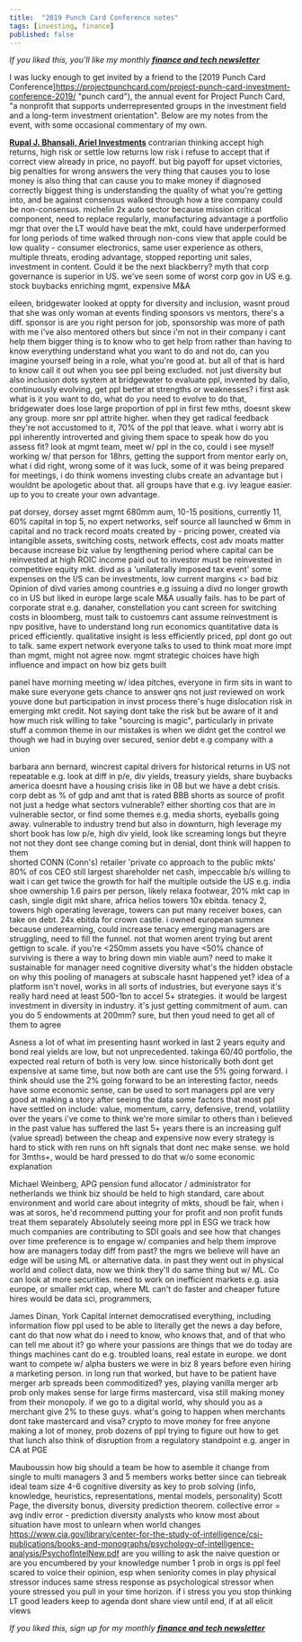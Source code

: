 ```yaml
---
title:  "2019 Punch Card Conference notes"  
tags: [investing, finance]
published: false
---
```


*If you liked this, you'll like my monthly* ***[finance and tech newsletter](https://avoidboringpeople.substack.com/ "ABP")***

I was lucky enough to get invited by a friend to the [2019 Punch Card Conference]https://projectpunchcard.com/project-punch-card-investment-conference-2019/ "punch card"), the annual event for Project Punch Card, "a nonprofit that supports underrepresented groups in the investment field and a long-term investment orientation". Below are my notes from the event, with some occasional commentary of my own.

**[Rupal J. Bhansali, Ariel Investments](https://www.arielinvestments.com/content/view/2232/2038/ "Rupal")**
contrarian thinking
accept high returns, high risk or settle low returns low risk
i refuse to accept that
if correct view already in price, no payoff. but big payoff for upset victories, big penalties for wrong answers
the very thing that causes you to lose money is also thing that can cause you to make money if diagnosed correctly
biggest thing is understanding the quality of what you're getting into, and be against consensus
walked through how a tire company could be non-consensus. michelin 2x auto sector because mission critical component, need to replace regularly, manufacturing advantage
a portfolio mgr that over the LT would have beat the mkt, could have underperformed for long periods of time
walked through non-cons view that apple could be low quality - consumer electronics, same user experience as others, multiple threats, eroding advantage, stopped reporting unit sales, investment in content. Could it be the next blackberry? 
myth that corp governance is superior in US. we've seen some of worst corp gov in US e.g. stock buybacks enriching mgmt, expensive M&A

eileen, bridgewater
looked at oppty for diversity and inclusion, wasnt proud that she was only woman at events
finding sponsors vs mentors, there's a diff. sponsor is are you right person for job, sponsorship was more of path with me
i've also mentored others but since i'm not in their company i cant help them
bigger thing is to know who to get help from rather than having to know everything
understand what you want to do and not do, can you imagine yourself being in a role, what you're good at. but all of that is hard to know 
call it out when you see ppl being excluded. not just diversity but also inclusion
dots system at bridgewater to evaluate ppl, invented by dalio, continuously evolving,
get ppl better at strengths or weaknesses? i first ask what is it you want to do, what do you need to evolve to do that, 
bridgewater does lose large proportion of ppl in first few mths, doesnt skew any group. more snr ppl attrite higher. when they get radical feedback they're not accustomed to it, 70% of the ppl that leave. 
what i worry abt is ppl inherently introverted and giving them space to speak
how do you assess fit? look at mgmt team, meet w/ ppl in the co, could i see myself working w/ that person for 18hrs, 
getting the support from mentor early on, what i did right, wrong
some of it was luck, some of it was being prepared for meetings, 
i do think womens investing clubs create an advantage but i wouldnt be apologetic about that. all groups have that e.g. ivy league easier. up to you to create your own advantage. 

pat dorsey, dorsey asset mgmt
680mm aum, 10-15 positions, currently 11, 60% capital in top 5, no expert networks, self source all
launched w 6mm in capital and no track record
moats created by - pricing power, created via intangible assets, switching costs, network effects, cost adv
moats matter because increase biz value by lengthening period where capital can be reinvested at high ROIC
income paid out to investor must be reinvested in competitive equity mkt. divd as a 'unilaterally imposed tax event'
some expenses on the I/S can be investments, low current margins <> bad biz 
Opinion of divd varies among countries e.g issuing a divd no longer growth co in US but liked in europe
large scale M&A usually fails. has to be part of corporate strat e.g. danaher, constellation
you cant screen for switching costs in bloomberg, must talk to custoemrs
cant assume reinvestment is npv positive, have to understand long run economics
quantitative data is priced efficiently. qualitative insight is less efficiently priced, ppl dont go out to talk. same expert network everyone talks to
used to think moat more impt than mgmt, might not agree now. mgmt strategic choices have high influence and impact on how biz gets built

panel
have morning meeting w/ idea pitches, everyone in firm sits in
want to make sure everyone gets chance to answer qns
not just reviewed on work youve done but participation in invst process
there's huge dislocation risk in emerging mkt credit. Not saying dont take the risk but be aware of it and how much risk willing to take
"sourcing is magic", particularly in private stuff
a common theme in our mistakes is when we didnt get the control we though we had in buying over secured, senior debt e.g company with a union

barbara ann bernard, wincrest capital
drivers for historical returns in US not repeatable
e.g. look at diff in p/e, div yields, treasury yields, share buybacks
america doesnt have a housing crisis like in 08 but we have a debt crisis. corp debt as % of gdp and amt that is rated BBB
shorts as source of profit not just a hedge
what sectors vulnerable? either shorting cos that are in vulnerable sector, or find some themes e.g. media shorts, eyeballs going away. vulnerable to industry trend but also in downturn, high leverage 
my short book has low p/e, high div yield, look like screaming longs but theyre not
not they dont see change coming but in denial, dont think will happen to them  
shorted CONN (Conn's) retailer
'private co approach to the public mkts'
80% of cos CEO still largest shareholder
net cash, impeccable b/s
willing to wait
i can get twice the growth for half the multiple outside the US
e.g. india shoe ownership 1.6 pairs per person, likely 
relaxa footwear, 20% mkt cap in cash, single digit mkt share, 
africa helios towers 10x ebitda. tenacy 2,  
towers high operating leverage, towers can put many receiver boxes, can take on debt. 24x ebitda for crown castle. i owned european sumnex because underearning, could increase tenacy
emerging managers are struggling, need to fill the funnel. not that women arent trying but arent gettign to scale. if you're <250mm assets you have <50% chance of surviving
is there a way to bring down min viable aum? need to make it sustainable for manager
need cognitive diversity 
what's the hidden obstacle on why this pooling of managers at subscale hasnt happened yet?
idea of a platform isn't novel, works in all sorts of industries, but everyone says it's really hard
need at least 500-1bn to accel 5+ strategies. it would be largest investment in diversity in industry. it's just getting commitment of aum. can you do 5 endowments at 200mm? sure, but then youd need to get all of them to agree

Asness
a lot of what im presenting hasnt worked in last 2 years
equity and bond real yields are low, but not unprecedented. 
takinga 60/40 portfolio, the expected real return of both is very low. since historically both dont get expensive at same time, but now both are
cant use the 5% going forward. i think should use the 2% going forward
to be an interesting factor, needs have some economic sense, can be used to sort managers
ppl are very good at making a story after seeing the data
some factors that most ppl have settled on include: value, momentum, carry, defensive, trend, volatility
over the years i've come to think we're more similar to others than i believed in the past
value has suffered the last 5+ years
there is an increasing gulf (value spread) between the cheap and expensive now 
every strategy is hard to stick with
ren runs on hft signals that dont nec make sense. we hold for 3mths+, would be hard pressed to do that w/o some economic explanation

Michael Weinberg, APG
pension fund allocator / administrator for netherlands
we think biz should be held to high standard, care about environment and world
care about integrity of mkts, shoudl be fair,
when i was at soros, he'd recommend putting your for profit and non profit funds treat them separately
Absolutely seeing more ppl in ESG
we track how much companies are contributing to SDI goals and see how that changes over time 
preference is to engage w/ companies and help them improve
how are managers today diff from past? the mgrs we believe will have an edge will be using ML or alternative data. in past they went out in physical world and collect data, now we think they'll do same thing but w/ ML. Co can look at more securities. need to work on inefficient markets e.g. asia europe, or smaller mkt cap, where ML can't do faster and cheaper
future hires would be data sci, programmers, 

James Dinan, York Capital
internet democratised everything, including information flow
ppl used to be able to literally get the news a day before, cant do that now
what do i need to know, who knows that, and of that who can tell me about it?
go where your passions are
things that we do today are things machines cant do e.g. troubled loans, real estate in europe. we dont want to compete w/ alpha busters
we were in biz 8 years before even hiring a marketing person. in long run that worked, but have to be patient
have merger arb spreads been commoditized? yes, playing vanilla merger arb prob only makes sense for large firms
mastercard, visa still making money from their monopoly. if we go to a digital world, why should you as a merchant give 2% to these guys. what's going to happen when merchants dont take mastercard and visa? crypto to move money for free
anyone making a lot of money, prob dozens of ppl trying to figure out how to get that lunch
also think of disruption from a regulatory standpoint e.g. anger in CA at PGE

Mauboussin
how big should a team be
how to asemble it
change from single to multi managers
3 and 5 members works better since can tiebreak
ideal team size 4-6
cognitive diversity as key to prob solving (info, knowledge, heuristics, representations, mental models, personality)
Scott Page, the diversity bonus, diversity prediction theorem. collective error = avg indiv error - prediction diversity
analysts who know most about situation have most to unlearn when world changes
https://www.cia.gov/library/center-for-the-study-of-intelligence/csi-publications/books-and-monographs/psychology-of-intelligence-analysis/PsychofIntelNew.pdf
are you willing to ask the naive question or are you encumbered by your knowledge
number 1 prob in orgs is ppl feel scared to voice their opinion, esp when seniority comes in play
physical stressor induces same stress response as psychological stressor
when youre stressed you pull in your time horizon. if i stress you you stop thinking LT
good leaders
keep to agenda
dont share view until end, if at all
elicit views

*If you liked this, sign up for my monthly* ***[finance and tech newsletter](https://avoidboringpeople.substack.com/ "ABP")***
